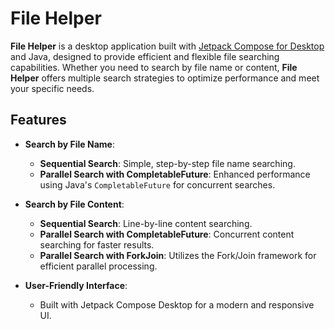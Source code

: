 # File Helper

**File Helper** is a desktop application built with [Jetpack Compose for Desktop](https://www.jetbrains.com/lp/compose-desktop/) and Java, designed to provide efficient and flexible file searching capabilities. Whether you need to search by file name or content, **File Helper** offers multiple search strategies to optimize performance and meet your specific needs.

## Features

- **Search by File Name**:
  - **Sequential Search**: Simple, step-by-step file name searching.
  - **Parallel Search with CompletableFuture**: Enhanced performance using Java's `CompletableFuture` for concurrent searches.

- **Search by File Content**:
  - **Sequential Search**: Line-by-line content searching.
  - **Parallel Search with CompletableFuture**: Concurrent content searching for faster results.
  - **Parallel Search with ForkJoin**: Utilizes the Fork/Join framework for efficient parallel processing.

- **User-Friendly Interface**:
  - Built with Jetpack Compose Desktop for a modern and responsive UI.
